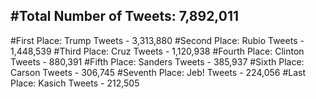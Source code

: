 #Total Number of Tweets: 7,892,011 
---
#First Place: Trump Tweets - 3,313,880
#Second Place: Rubio Tweets - 1,448,539
#Third Place: Cruz Tweets - 1,120,938
#Fourth Place: Clinton Tweets - 880,391
#Fifth Place: Sanders Tweets - 385,937
#Sixth Place: Carson Tweets - 306,745
#Seventh Place: Jeb! Tweets - 224,056
#Last Place: Kasich Tweets - 212,505
